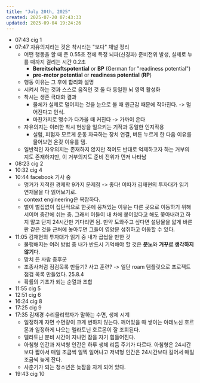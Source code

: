 ```yaml
---
title: "July 20th, 2025"
created: 2025-07-20 07:43:33
updated: 2025-09-04 19:24:26
---
```

  * 07:43 cig 1
  * 07:47 자유의지라는 것은 착시라는 "보다" 채널 정리
    * 어떤 행동을 할 때 준 0.55초 전에 특정 뇌파(신경파) 준비전위 발생, 실제로 누를 때까지 걸리는 시간 0.2초
      * **Bereitschaftspotential** or **BP** (German for "readiness potential")
      * **pre-motor potential** or **readiness potential** (**RP**)
    * 행동 이유는 그 후에 합리화 설명
    * 시켜서 하는 것과 스스로 움직인 것 둘 다 동일한 뇌 영역 활성화
    * 착시는 생존 극대화 결과
      * 물체가 실제로 멀어지는 것을 눈으로 볼 때 원근감 때문에 작아진다. -> 멀어진다고 인식.
      * 마찬가지로 맹수가 다가올 때 커진다 -> 가까이 온다
    * 자유의지는 이러한 착시 현상을 일으키는 기작과 동일한 인지작용
      * 실험, 피험자 모르게 운동 자극하는 장치 연결, 버튼 누르게 한 다음 이유를 물어보면 온갖 이유를 댐.
    * 일반적인 자유의지는 존재하지 않지만 적어도 반대로 억제하고자 하는 거부의지도 존재하지만, 이 거부의지도 준비 전위가 먼저 나타남
  * 08:23 cig 2
  * 10:32 cig 4
  * 10:44 facebook 기사 중
    * 멍거가 지적한 경제학 9가지 문제점 -> 좋다! 이따가 김재현의 투자대가 읽기 연재물을 다 읽어보기로.
    * context engineering은 복잡하다.
    * 벌이 벌집없이 집단적으로 한곳에 뭉쳐있는 이유는 다른 곳으로 이동하기 위해서이며 중간에 쉬는 중. 그래서 이들이 내 차에 붙어있다고 해도 쫓아내려고 하지 말고 단지 24시간만 기다리면 됨. 만약 도와주고 싶다면 설탕물을 앏게 바른 판 같은 것을 근처에 놓아두면 그들이 영양분 섭취하고 이동할 수 있다.
  * 11:05 김재현의 투자대가 읽기 중 내가 곱씹을 만한 것
    * 불행해지는 여러 방법 중 내가 반드시 기억해야 할 것은 **분노**와 **거꾸로 생각하지 않기**다.
    * 망치 든 사람 증후군
    * 조종사처럼 점검목록 만들기? 사고 훈련? -> 일단 roam 템플릿으로 프로젝트 점검 목록 만들었다. 25.8.4
    * 확률의 기초가 되는 순열과 조합
  * 11:55 cig 5
  * 12:51 cig 6
  * 16:24 cig 8
  * 17:25 cig 9
  * 17:35 김재경 수리물리학자가 말하는 수면, 생체 시계
    * 일정하게 자면 수면량이 크게 변하지 않는다. 깨어있을 때 쌓이는 아데노신 호르몬과 일정하게 나오는 멜라토닌 호르몬이 잘 조회된다.
    * 멜라토닌 분비 시간이 지나면 잠을 자기 힘들어진다.
    * 아침형 인간과 저녁형 인간은 하루 생체 리듬 주기가 다르다. 아침형은 24시간보다 짧아서 매일 조금씩 일찍 일어나고 저녁형 인간은 24시간보다 길어서 매일 조금씩 늦게 잔다.
    * 사춘기가 되는 청소년은 늦잠을 자게 되어 있다. 
  * 19:43 cig 10
